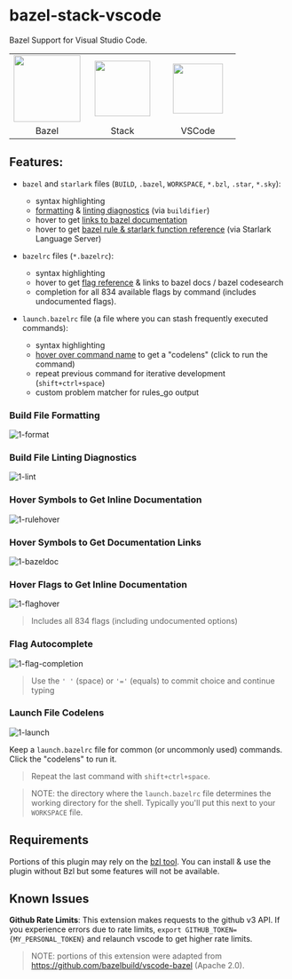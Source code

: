 # bazel-stack-vscode

Bazel Support for Visual Studio Code.

<table><tr>
<td style="width: 120px; text-align: center"><img src="https://upload.wikimedia.org/wikipedia/en/thumb/7/7d/Bazel_logo.svg/240px-Bazel_logo.svg.png" height="120"/></td>
<td style="width: 120px; text-align: center"><img src="https://user-images.githubusercontent.com/50580/78734740-486ba400-7906-11ea-89fa-f207544de185.png" height="100"/></td>
<td style="width: 120px; text-align: center"><img src="https://user-images.githubusercontent.com/29654835/27530004-e789a11e-5a13-11e7-8a34-870da7e678ac.PNG" height="90"/></td>
</tr><tr>
<td style="text-align: center">Bazel</td>
<td style="text-align: center">Stack</td>
<td style="text-align: center">VSCode</td>
</tr></table>

## Features:

- `bazel` and `starlark` files (`BUILD`, `.bazel`, `WORKSPACE`, `*.bzl`, `.star`, `*.sky`):
  - syntax highlighting
  - [formatting](#Build-File-Formatting) & [linting diagnostics](#Build-File-Linting-Diagnostics) (via `buildifier`)
  - hover to get [links to bazel documentation](#Hover-Symbols-to-Get-Documentation-Links)
  - hover to get [bazel rule & starlark function
    reference](#Hover-Symbols-to-Get-Inline-Documentation) (via Starlark
    Language Server)

- `bazelrc` files (`*.bazelrc`):
  - syntax highlighting
  - hover to get [flag reference](#Hover-Flags-to-Get-Inline-Documentation) & links to bazel docs / bazel codesearch
  - completion for all 834 available flags by command (includes undocumented flags).
- `launch.bazelrc` file (a file where you can stash frequently executed commands):
  - syntax highlighting
  - [hover over command name](#Launch-File-Codelens) to get a "codelens" (click to run the command)
  - repeat previous command for iterative development (`shift+ctrl+space`)
  - custom problem matcher for rules_go output

### Build File Formatting

![1-format](https://user-images.githubusercontent.com/50580/89370237-7cc95400-d69d-11ea-8d6c-949fd099cf21.gif)

### Build File Linting Diagnostics

![1-lint](https://user-images.githubusercontent.com/50580/89370514-227cc300-d69e-11ea-8784-266e9756e8ec.gif)

### Hover Symbols to Get Inline Documentation

![1-rulehover](https://user-images.githubusercontent.com/50580/89370355-c31eb300-d69d-11ea-8fc6-eeff04641dd0.gif)

### Hover Symbols to Get Documentation Links

![1-bazeldoc](https://user-images.githubusercontent.com/50580/89370432-efd2ca80-d69d-11ea-97e3-cdc52925acf9.gif)

### Hover Flags to Get Inline Documentation

![1-flaghover](https://user-images.githubusercontent.com/50580/89370676-8f905880-d69e-11ea-958b-5b7574abd067.gif)

> Includes all 834 flags (including undocumented options)

### Flag Autocomplete

![1-flag-completion](https://user-images.githubusercontent.com/50580/89370594-5ce66000-d69e-11ea-8838-7520efd6531a.gif)

> Use the `' '` (space) or `'='` (equals) to commit choice and continue typing

### Launch File Codelens

![1-launch](https://user-images.githubusercontent.com/50580/89370737-b64e8f00-d69e-11ea-970d-d139fbaab06f.gif)

Keep a `launch.bazelrc` file for common (or uncommonly used) commands.  Click
the "codelens" to
run it.

> Repeat the last command with `shift+ctrl+space`.

> NOTE: the directory where the `launch.bazelrc` file determines the working
> directory for the shell.  Typically you'll put this next to your `WORKSPACE` file.




## Requirements

Portions of this plugin may rely on the [bzl tool](https://build.bzl.io).  You
can install & use the plugin without Bzl but some features will not be
available.


## Known Issues

**Github Rate Limits**: This extension makes requests to the github v3 API.  If
you experience errors due to rate limits, `export
GITHUB_TOKEN={MY_PERSONAL_TOKEN}` and relaunch vscode  to get higher rate
limits.

> NOTE: portions of this extension were adapted from
> https://github.com/bazelbuild/vscode-bazel (Apache 2.0).